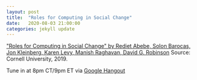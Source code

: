 ```yaml
---
layout: post
title:  "Roles for Computing in Social Change"
date:   2020-08-03 21:00:00
categories: jekyll update
---
```


["Roles for Computing in Social Change" by Rediet Abebe, Solon Barocas, Jon Kleinberg, Karen Levy, Manish Raghavan, David G. Robinson](https://arxiv.org/abs/1912.04883) Source: Cornell University, 2019.

Tune in at 8pm CT/9pm ET via [Google Hangout](https://calendar.google.com/event?action=TEMPLATE&tmeid=NDF2aDkzNXBtNmQ4MDlvYTh1b2g5OTN2YWEgd2lsbGlhbXMucmViZWNjYUBt&tmsrc=williams.rebecca%40gmail.com)
